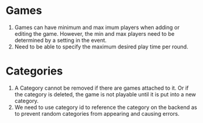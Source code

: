 # Games

1. Games can have minimum and max imum players when adding or editing the game. However, the min and max players need to be determined by a setting in the event.
2. Need to be able to specify the maximum desired play time per round.

 # Categories

 1. A Category cannot be removed if there are games attached to it. Or if the category is deleted, the game is not playable until it is put into a new category.
 2. We need to use category id to reference the category on the backend as to prevent random categories from appearing and causing errors.